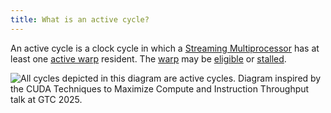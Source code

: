 ```yaml
---
title: What is an active cycle?
---
```


An active cycle is a clock cycle in which a [Streaming Multiprocessor](/gpu-glossary/device-hardware/streaming-multiprocessor) has at least one [active warp](/gpu-glossary/perf/warp-execution-state) resident. The [warp](/gpu-glossary/device-software/warp) may be [eligible](/gpu-glossary/perf/warp-execution-state) or [stalled](/gpu-glossary/perf/warp-execution-state).

![All cycles depicted in this diagram are active cycles. Diagram inspired by the [*CUDA Techniques to Maximize Compute and Instruction Throughput*](https://www.nvidia.com/en-us/on-demand/session/gtc25-s72685/) talk at GTC 2025.](themed-image://cycles.svg)

